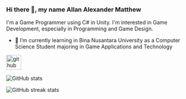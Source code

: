 ### Hi there 👋, my name Allan Alexander Matthew
I'm a Game Programmer using C# in Unity. I'm interested in Game Development, especially in Programming and Game Design.

- 🌱 I’m currently learning in Bina Nusantara University as a Computer Science Student majoring in Game Applications and Technology 


[<img src='https://cdn.jsdelivr.net/npm/simple-icons@3.0.1/icons/github.svg' alt='github' height='40'>](https://github.com/JeroekPanggang)  

![GitHub stats](https://github-readme-stats.vercel.app/api?username=JeroekPanggang&show_icons=true)  

![GitHub streak stats](https://streak-stats.demolab.com/?user=JeroekPanggang)  

